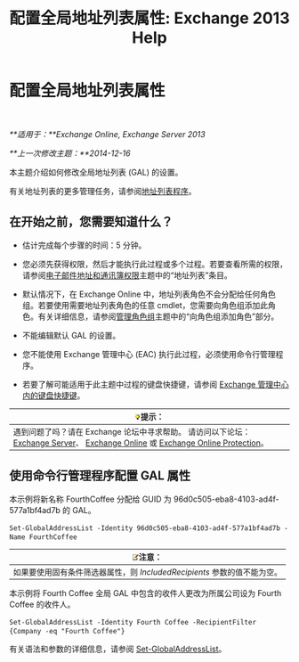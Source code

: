 ﻿---
title: '配置全局地址列表属性: Exchange 2013 Help'
TOCTitle: 配置全局地址列表属性
ms:assetid: 5fd2c96f-fe93-4b5a-8495-70c450511a37
ms:mtpsurl: https://technet.microsoft.com/zh-cn/library/Bb232068(v=EXCHG.150)
ms:contentKeyID: 50490681
ms.date: 01/11/2018
mtps_version: v=EXCHG.150
ms.translationtype: HT
---

# 配置全局地址列表属性

 

_**适用于：**Exchange Online, Exchange Server 2013_

_**上一次修改主题：**2014-12-16_

本主题介绍如何修改全局地址列表 (GAL) 的设置。

有关地址列表的更多管理任务，请参阅[地址列表程序](address-list-procedures-exchange-2013-help.md)。

## 在开始之前，您需要知道什么？

  - 估计完成每个步骤的时间：5 分钟。

  - 您必须先获得权限，然后才能执行此过程或多个过程。若要查看所需的权限，请参阅[电子邮件地址和通讯簿权限](email-address-and-address-book-permissions-exchange-2013-help.md)主题中的“地址列表”条目。

  - 默认情况下，在 Exchange Online 中，地址列表角色不会分配给任何角色组。若要使用需要地址列表角色的任意 cmdlet，您需要向角色组添加此角色。有关详细信息，请参阅[管理角色组](manage-role-groups-exchange-2013-help.md)主题中的“向角色组添加角色”部分。

  - 不能编辑默认 GAL 的设置。

  - 您不能使用 Exchange 管理中心 (EAC) 执行此过程，必须使用命令行管理程序。

  - 若要了解可能适用于此主题中过程的键盘快捷键，请参阅 [Exchange 管理中心内的键盘快捷键](keyboard-shortcuts-in-the-exchange-admin-center-exchange-online-protection-help.md)。

<table>
<thead>
<tr class="header">
<th><img src="images/Bb124558.tip(EXCHG.150).gif" title="提示" alt="提示" />提示：</th>
</tr>
</thead>
<tbody>
<tr class="odd">
<td>遇到问题了吗？请在 Exchange 论坛中寻求帮助。 请访问以下论坛：<a href="https://go.microsoft.com/fwlink/p/?linkid=60612">Exchange Server</a>、 <a href="https://go.microsoft.com/fwlink/p/?linkid=267542">Exchange Online</a> 或 <a href="https://go.microsoft.com/fwlink/p/?linkid=285351">Exchange Online Protection</a>。</td>
</tr>
</tbody>
</table>


## 使用命令行管理程序配置 GAL 属性

本示例将新名称 FourthCoffee 分配给 GUID 为 96d0c505-eba8-4103-ad4f-577a1bf4ad7b 的 GAL。

    Set-GlobalAddressList -Identity 96d0c505-eba8-4103-ad4f-577a1bf4ad7b -Name FourthCoffee

<table>
<thead>
<tr class="header">
<th><img src="images/Bb124558.note(EXCHG.150).gif" title="注意" alt="注意" />注意：</th>
</tr>
</thead>
<tbody>
<tr class="odd">
<td>如果要使用固有条件筛选器属性，则 <em>IncludedRecipients</em> 参数的值不能为空。</td>
</tr>
</tbody>
</table>


本示例将 Fourth Coffee 全局 GAL 中包含的收件人更改为所属公司设为 Fourth Coffee 的收件人。

    Set-GlobalAddressList -Identity Fourth Coffee -RecipientFilter {Company -eq "Fourth Coffee"}

有关语法和参数的详细信息，请参阅 [Set-GlobalAddressList](https://technet.microsoft.com/zh-cn/library/bb123877\(v=exchg.150\))。

